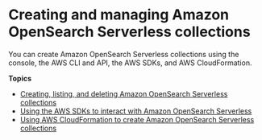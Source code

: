 # Creating and managing Amazon OpenSearch Serverless collections<a name="serverless-collections"></a>

You can create Amazon OpenSearch Serverless collections using the console, the AWS CLI and API, the AWS SDKs, and AWS CloudFormation\.

**Topics**
+ [Creating, listing, and deleting Amazon OpenSearch Serverless collections](serverless-manage.md)
+ [Using the AWS SDKs to interact with Amazon OpenSearch Serverless](serverless-sdk.md)
+ [Using AWS CloudFormation to create Amazon OpenSearch Serverless collections](serverless-cfn.md)